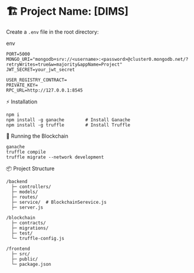 # 🏗️ Project Name: [DIMS]


Create a `.env` file in the root directory:

env
```
PORT=5000
MONGO_URI="mongodb+srv://<username>:<password>@cluster0.mongodb.net/?retryWrites=true&w=majority&appName=Project"
JWT_SECRET=your_jwt_secret

USER_REGISTRY_CONTRACT=
PRIVATE_KEY=
RPC_URL=http://127.0.0.1:8545

```

⚡ Installation
```
npm i
npm install -g ganache        # Install Ganache
npm install -g truffle        # Install Truffle

```
🚀 Running the Blockchain

```
ganache
truffle compile
truffle migrate --network development

```

📦 Project Structure

```
/backend
  ├─ controllers/
  ├─ models/
  ├─ routes/
  ├─ service/  # BlockchainSerevice.js
  ├─ server.js

/blockchain
  ├─ contracts/    
  ├─ migrations/   
  ├─ test/
  └─ truffle-config.js

/frontend
  ├─ src/
  ├─ public/
  └─ package.json
```


